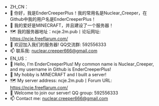 - ZH_CN：
- 👋 你好，我是EnderCreeperPlus！我的常用名是Nuclear_Creeper，在Github中我的用户名是EnderCreeperPlus！
- 👀 我的爱好是MINECRAFT，并且建设了一个服务器！
- 🗺️ 我的服务器地址：ncje.2m.pub丨论坛网址: https://ncje.freeflarum.com/
- 🙂 欢迎加入我们的服务器! QQ交流群: 592556333
- 📫 联系我: nuclear.creeper666@gmail.com
- EN_US：
- 👋 Hello, I'm EnderCreeperPlus! My common name is Nuclear_Creeper, and my username in Github is EnderCreeperPlus!
- 👀 My hobby is MINECRAFT and I built a server!
- 🗺️ My server address: ncje.2m.pub丨Forum URL: https://ncje.freeflarum.com/
- 🙂 Welcome to join our server! QQ group: 592556333
- 📫 Contact me: nuclear.creeper666@gmail.com
<!---
EnderCreeperPlus/EnderCreeperPlus is a ✨ special ✨ repository because its `README.md` (this file) appears on your GitHub profile.
You can click the Preview link to take a look at your changes.
--->
